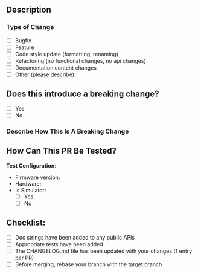## Description
<!-- Please include a summary of the changes and the related issue. Please also include relevant motivation and context. List any dependencies that are required for this change. -->
<!-- If there is a ticket for this work item, including Github issues, please include it here as well i.e. `[<Task Name>](www.story-link.com)` -->

### Type of Change
<!-- Please delete options that are not relevant. -->
- [ ] Bugfix
- [ ] Feature
- [ ] Code style update (formatting, renaming)
- [ ] Refactoring (no functional changes, no api changes)
- [ ] Documentation content changes
- [ ] Other (please describe): 

## Does this introduce a breaking change?
<!-- If this introduces a breaking change, please add the **Breaking** tag to the PR. -->

- [ ] Yes
- [ ] No

### Describe How This Is A Breaking Change
<!-- If this PR introduces a breaking change, explain how/what it breaks. Otherwise delete this section. -->

## How Can This PR Be Tested?
<!-- Please describe the tests that you ran to verify your changes. Provide instructions so we can reproduce. Please also list any relevant details for your test configuration. -->
<!-- Please include screenshots/video where applicable. -->

**Test Configuration**:
* Firmware version:
* Hardware:
* Is Simulator:
  - [ ] Yes
  - [ ] No

## Checklist:
<!-- Please ensure the following items are taken care of as part of your PR. If they are not, your PR will NOT be approved. -->

- [ ] Doc strings have been added to any public APIs
- [ ] Appropriate tests have been added
- [ ] The CHANGELOG.md file has been updated with your changes (1 entry per PR)
- [ ] Before merging, rebase your branch with the target branch
